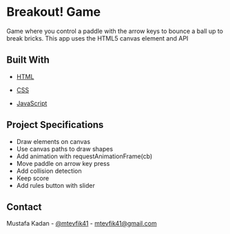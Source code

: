 <!-- ABOUT THE PROJECT -->

# Breakout! Game

Game where you control a paddle with the arrow keys to bounce a ball up to break bricks. This app uses the HTML5 canvas element and API

## Built With

- [HTML](https://en.wikipedia.org/wiki/HTML)

- [CSS](https://en.wikipedia.org/wiki/CSS)

- [JavaScript](https://www.javascript.com/)

## Project Specifications

- Draw elements on canvas
- Use canvas paths to draw shapes
- Add animation with requestAnimationFrame(cb)
- Move paddle on arrow key press
- Add collision detection
- Keep score
- Add rules button with slider

## Contact

Mustafa Kadan - [@mtevfik41](https://twitter.com/mtevfik41) - mtevfik41@gmail.com
